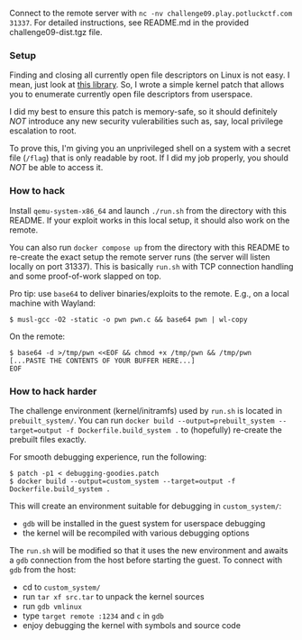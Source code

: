 Connect to the remote server with `nc -nv challenge09.play.potluckctf.com 31337`. For detailed instructions, see README.md in the provided challenge09-dist.tgz file.


### Setup

Finding and closing all currently open file descriptors on Linux is not easy.
I mean, just look at [this library](https://github.com/cptpcrd/close_fds).
So, I wrote a simple kernel patch that allows you to enumerate currently
open file descriptors from userspace.

I did my best to ensure this patch is memory-safe, so it should definitely
*NOT* introduce any new security vulerabilities such as, say, local privilege
escalation to root.

To prove this, I'm giving you an unprivileged shell on a system with
a secret file (`/flag`) that is only readable by root. If I did my job
properly, you should *NOT* be able to access it.

### How to hack

Install `qemu-system-x86_64` and launch `./run.sh` from the directory with this README.
If your exploit works in this local setup, it should also work on the remote.

You can also run `docker compose up` from the directory with this README to re-create the
exact setup the remote server runs (the server will listen locally on port 31337). This is
basically `run.sh` with TCP connection handling and some proof-of-work slapped on top.

Pro tip: use `base64` to deliver binaries/exploits to the remote.
E.g., on a local machine with Wayland:
```
$ musl-gcc -O2 -static -o pwn pwn.c && base64 pwn | wl-copy
```

On the remote:
```
$ base64 -d >/tmp/pwn <<EOF && chmod +x /tmp/pwn && /tmp/pwn
[...PASTE THE CONTENTS OF YOUR BUFFER HERE...]
EOF
```

### How to hack harder

The challenge environment (kernel/initramfs) used by `run.sh` is located in `prebuilt_system/`.
You can run `docker build --output=prebuilt_system --target=output -f Dockerfile.build_system .`
to (hopefully) re-create the prebuilt files exactly.

For smooth debugging experience, run the following:
```
$ patch -p1 < debugging-goodies.patch
$ docker build --output=custom_system --target=output -f Dockerfile.build_system .
```

This will create an environment suitable for debugging in `custom_system/`:
  * `gdb` will be installed in the guest system for userspace debugging
  * the kernel will be recompiled with various debugging options

The `run.sh` will be modified so that it uses the new environment and awaits
a `gdb` connection from the host before starting the guest. To connect with
`gdb` from the host:
  * cd to `custom_system/`
  * run `tar xf src.tar` to unpack the kernel sources
  * run `gdb vmlinux`
  * type `target remote :1234` and `c` in `gdb`
  * enjoy debugging the kernel with symbols and source code
